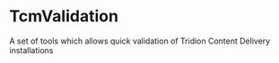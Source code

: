 TcmValidation
=============

A set of tools which allows quick validation of Tridion Content Delivery installations
